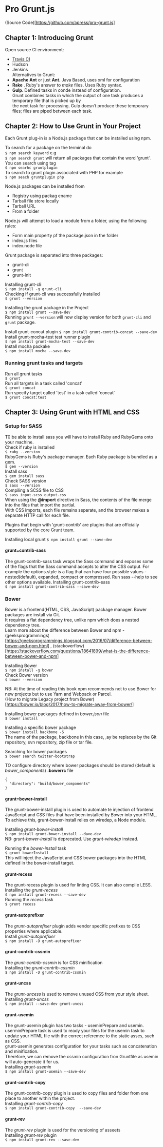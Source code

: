 # Pro Grunt.js  
(Source Code)[https://github.com/apress/pro-grunt.js]
## Chapter 1: Introducing Grunt  
Open source CI environment:  
* [Travis CI](https:travis-ci.org)  
* Hudson  
* Jenkins  
Alternatives to Grunt:  
* __Apache Ant__ or just __Ant__. Java Based, uses xml for configuration  
* __Rake__ . Ruby's answer to _make_ files. Uses Ruby syntax.  
* __Gulp__. Defined tasks in conde instead of configuration.    
Grunt combines tasks in which the output of one task produces a temporary file that is picked up by  
the next task for processing. Gulp doesn’t produce these temporary files; files are piped between each task.  

## Chapter 2: How to Use Grunt in Your Project  
Each Grunt plug-in is a Node.js package that can be installed using npm.  

To search for a package on the terminal do    
`$ npm search keyword`  e.g   
`$ npm search grunt`  will return all packages that contain the word 'grunt'.  
You can search using tag  
`$ npm searhc gruntplugin`  
To search to grunt plugin associated with PHP for example  
`$ npm seach gruntplugin php`     

Node.js packages can be installed from  
* Registry using packag ename
* Tarball file store locally
* Tarball URL
* From a folder

Node.js will attempt to load a module from a folder, using the following rules:
* Form main property pf the package.json in the folder
* index.js files
* index.node file

Grunt package is separated into three packages:  
* grunt-cli
* grunt
* grunt-init

Installing grunt-cli  
`$ npm install -g grunt-cli`  
Checking if grunt-cli was successfully installed    
`$ grunt --version`  

Installing the grunt package in the Project  
`$ npm install grunt --save-dev`  
Running `grunt --version` will now display version for both `grunt-cli` and `grunt` package.  

Install grunt-concat plugin
`$ npm install grunt-contrib-concat --save-dev`
Install grunt-mocha-test test runner plugin   
`$ npm install grunt-mocha-test --save-dev`  
Install mocha packake  
`$ npm install mocha --save-dev`  

### Running grunt tasks and targets
Run all grunt tasks    
`$ grunt`  
Run all targets in a task called 'concat'    
`$ grunt concat`  
Run specify target called 'test' in a task called 'concat'  
`$ grunt concat:test`      

## Chapter 3: Using Grunt with HTML and CSS  
### Setup for SASS
T0 be able to install sass you will have to install Ruby and RubyGems onto your machine.  
Check if ruby is installed  
`$ ruby --version`  
RubyGems is Ruby's package manager. Each Ruby package is bundled as a gem.  
`$ gem --version`  
Install sass  
`$ gem install sass`  
Check SASS version  
`$ sass --version`  
Compiling a SCSS file to CSS  
`$ sass input.scss output.css`  
When using the __@import__ directive in Sass, the contents of the file merge into the files that import the partial.   
With CSS imports, each file remains separate, and the browser makes a separate HTTP call for each file.  

Plugins that begin with 'grunt-contrib' are plugins that are officially supported by the core Grunt team.  

Installing local grunt
`$ npm install grunt --save-dev`  

#### grunt=contrib-sass
The grunt-contrib-sass task wraps the Sass command and exposes some of the flags that the Sass command accepts to alter the CSS output.
For example the options.style is a flag that can have four possible values - nested(default), expanded, compact or compressed.
Run sass --help to see other options available.
Installing grunt-contrib-sass  
`$ npm install grunt-contrib-sass --save-dev`  

### Bower
Bower is a frontend(HTML, CSS, JavaScript) package manager. Bower packages are install via Git.  
It requires a flat dependency tree, unlike npm which does a nested dependency tree.  
Learn more about the difference between Bower and npm - (geeksprogrammings)[https://geeksprogrammings.blogspot.com/2016/07/difference-between-bower-and-npm.html] , (stackoverflow)[https://stackoverflow.com/questions/18641899/what-is-the-difference-between-bower-and-npm]

Installing Bower  
`$ npm install -g bower`  
Check Bower version  
`$ bower --version`  

NB: At the time of reading this book npm recommends not to use Bower for new projects but to use Yarn and Webpack or Parcel.   
(How to migrate Legacy project from Bower)[https://bower.io/blog/2017/how-to-migrate-away-from-bower/]  

Installing bower packages defined in _bower.json_ file  
`$ bower install`  

Installing a specific bower package  
`$ bower install backbone -S`  
The name of the package, backbone in this case, ,ay be replaces by the Git repository, svn repository, zip file or tar file.   

Searching for bower packages   
`$ bower search twitter-bootstrap`  

TO configure directory where bower packages should be stored (default is _bower_components_)
__.bowerrc__ file  
```
{
  "directory": "build/bower_components"
}
```
#### grunt=bower-install
The grunt-bower-install plugin is used to automate te injection of frontend JavaScript and CSS files that have been installed by Bower into your HTML.  
To achieve this, grunt-bower-install relies on wiredep, a Node module.  

Installing _grunt-bower-install_  
`$ npm install grunt-bower-install --dave-dev`  
NB: _grunt-bower-install_ is deprecated. Use _grunt-wiredep_ instead.

Running the _bower-install_ task  
`$ grunt bowerInstall`  
This will inject the JavaScript and CSS bower packages into the HTML defined in the bower-install target.

#### grunt-recess  
The grunt-recess plugin is used for linting CSS. It can also compile LESS.  
Installing the _grunt-recess_  
`$ npm install grunt-recess --save-dev`   
Running the _recess_ task  
`$ grunt recess`   

#### grunt-autoprefixer
The _grunt-autoprefixer_ plugin adds vendor specific prefixes to  CSS properties where applicable.  
Install _grunt-autoprefixer_  
`$ npm install -D grunt-autoprefixer`  

#### grunt-contrib-cssmin
The _grunt-contrib-cssmin_ is for CSS minification  
Installing the _grunt-contrib-cssmin_    
`$ npm install -D grunt-contrib-cssmin`  

#### grunt-uncss  
The _grunt-uncess_ is used to remove unused CSS from your style sheet.  
Installing _grunt-uncss_  
`$ npm install --save-dev grunt-uncss`  

#### grunt-usemin
The grunt-usemin plugin has two tasks - useminPrepare and usemin.
userminPrepare task is used to ready your files for the usemin task to update your HTML file with the correct referemce to the static asses, such as CSS.   
grunt-usemin generates configuration for your tasks such as concatenation and minification.   
Therefore, we can remove the cssmin configuration fron Gruntfile as usemin will auto-generate it for us.  
Installing _grunt-usemin_  
`$ npm install grunt-usemin --save-dev`  

#### grunt-contrib-copy  
The grunt-contrib-copy plugin is used to copy files and folder from one place to another within the project.    
Installing _grunt-contrib-copy_  
`$ npm install grunt-contrib-copy  --save-dev`  

#### grunt-rev  
The _grunt-rev_ plugin is used for the versioning of asseets  
Installing _grunt-rev_ plugin  
`$ npm install grunt-rev --save-dev`   
